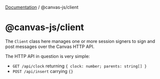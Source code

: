 [Documentation](../../packages.md) / @canvas-js/client

# @canvas-js/client

The `Client` class here manages one or more session signers to sign and post messages over the Canvas HTTP API.

The HTTP API in question is very simple:

- `GET /api/clock` returning `{ clock: number; parents: string[] }`
- `POST /api/insert` carrying `{}`
